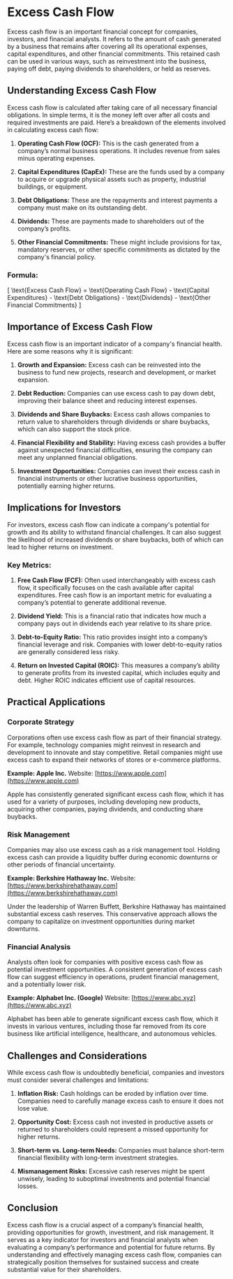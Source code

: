 # Excess Cash Flow

Excess cash flow is an important financial concept for companies, investors, and financial analysts. It refers to the amount of cash generated by a business that remains after covering all its operational expenses, capital expenditures, and other financial commitments. This retained cash can be used in various ways, such as reinvestment into the business, paying off debt, paying dividends to shareholders, or held as reserves.

## Understanding Excess Cash Flow

Excess cash flow is calculated after taking care of all necessary financial obligations. In simple terms, it is the money left over after all costs and required investments are paid. Here’s a breakdown of the elements involved in calculating excess cash flow:

1. **Operating Cash Flow (OCF):** This is the cash generated from a company’s normal business operations. It includes revenue from sales minus operating expenses.

2. **Capital Expenditures (CapEx):** These are the funds used by a company to acquire or upgrade physical assets such as property, industrial buildings, or equipment.

3. **Debt Obligations:** These are the repayments and interest payments a company must make on its outstanding debt.

4. **Dividends:** These are payments made to shareholders out of the company’s profits.

5. **Other Financial Commitments:** These might include provisions for tax, mandatory reserves, or other specific commitments as dictated by the company's financial policy.

### Formula:

\[ \text{Excess Cash Flow} = \text{Operating Cash Flow} - \text{Capital Expenditures} - \text{Debt Obligations} - \text{Dividends} - \text{Other Financial Commitments} \]

## Importance of Excess Cash Flow

Excess cash flow is an important indicator of a company's financial health. Here are some reasons why it is significant:

1. **Growth and Expansion:** Excess cash can be reinvested into the business to fund new projects, research and development, or market expansion.

2. **Debt Reduction:** Companies can use excess cash to pay down debt, improving their balance sheet and reducing interest expenses.

3. **Dividends and Share Buybacks:** Excess cash allows companies to return value to shareholders through dividends or share buybacks, which can also support the stock price.

4. **Financial Flexibility and Stability:** Having excess cash provides a buffer against unexpected financial difficulties, ensuring the company can meet any unplanned financial obligations.

5. **Investment Opportunities:** Companies can invest their excess cash in financial instruments or other lucrative business opportunities, potentially earning higher returns.

## Implications for Investors

For investors, excess cash flow can indicate a company's potential for growth and its ability to withstand financial challenges. It can also suggest the likelihood of increased dividends or share buybacks, both of which can lead to higher returns on investment.

### Key Metrics:

1. **Free Cash Flow (FCF):** Often used interchangeably with excess cash flow, it specifically focuses on the cash available after capital expenditures. Free cash flow is an important metric for evaluating a company’s potential to generate additional revenue.

2. **Dividend Yield:** This is a financial ratio that indicates how much a company pays out in dividends each year relative to its share price.

3. **Debt-to-Equity Ratio:** This ratio provides insight into a company’s financial leverage and risk. Companies with lower debt-to-equity ratios are generally considered less risky.

4. **Return on Invested Capital (ROIC):** This measures a company’s ability to generate profits from its invested capital, which includes equity and debt. Higher ROIC indicates efficient use of capital resources.

## Practical Applications

### Corporate Strategy

Corporations often use excess cash flow as part of their financial strategy. For example, technology companies might reinvest in research and development to innovate and stay competitive. Retail companies might use excess cash to expand their networks of stores or e-commerce platforms.

**Example: Apple Inc.** 
Website: [https://www.apple.com](https://www.apple.com)

Apple has consistently generated significant excess cash flow, which it has used for a variety of purposes, including developing new products, acquiring other companies, paying dividends, and conducting share buybacks.

### Risk Management

Companies may also use excess cash as a risk management tool. Holding excess cash can provide a liquidity buffer during economic downturns or other periods of financial uncertainty.

**Example: Berkshire Hathaway Inc.**
Website: [https://www.berkshirehathaway.com](https://www.berkshirehathaway.com)

Under the leadership of Warren Buffett, Berkshire Hathaway has maintained substantial excess cash reserves. This conservative approach allows the company to capitalize on investment opportunities during market downturns.

### Financial Analysis

Analysts often look for companies with positive excess cash flow as potential investment opportunities. A consistent generation of excess cash flow can suggest efficiency in operations, prudent financial management, and a potentially lower risk.

**Example: Alphabet Inc. (Google)**
Website: [https://www.abc.xyz](https://www.abc.xyz)

Alphabet has been able to generate significant excess cash flow, which it invests in various ventures, including those far removed from its core business like artificial intelligence, healthcare, and autonomous vehicles.

## Challenges and Considerations

While excess cash flow is undoubtedly beneficial, companies and investors must consider several challenges and limitations:

1. **Inflation Risk:** Cash holdings can be eroded by inflation over time. Companies need to carefully manage excess cash to ensure it does not lose value.

2. **Opportunity Cost:** Excess cash not invested in productive assets or returned to shareholders could represent a missed opportunity for higher returns.

3. **Short-term vs. Long-term Needs:** Companies must balance short-term financial flexibility with long-term investment strategies.

4. **Mismanagement Risks:** Excessive cash reserves might be spent unwisely, leading to suboptimal investments and potential financial losses.

## Conclusion

Excess cash flow is a crucial aspect of a company’s financial health, providing opportunities for growth, investment, and risk management. It serves as a key indicator for investors and financial analysts when evaluating a company’s performance and potential for future returns. By understanding and effectively managing excess cash flow, companies can strategically position themselves for sustained success and create substantial value for their shareholders.